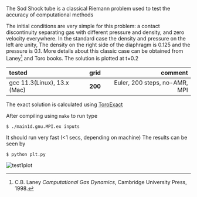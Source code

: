 
The Sod Shock tube is a classical Riemann problem used to test the accuracy of computational methods

The initial conditions are very simple for this problem: a contact discontinuity separating gas with different pressure and density, and zero velocity everywhere. In the standard case the density and pressure on the left are unity, The density on the right side of the diaphragm is 0.125 and the pressure is 0.1. More details about this classic case can be obtained from Laney[^1]  and Toro books.
The solution is plotted at t=0.2

tested       |      grid     | comment
:----------- |:-------------:| -----------:
gcc 11.3(Linux), 13.x (Mac)       | **200**        |  Euler, 200 steps, no-AMR, MPI

The exact solution is calculated using [ToroExact](https://github.com/tahandy/ToroExact)


After compiling using `make` to run type
```
$ ./main1d.gnu.MPI.ex inputs
```
It should run very fast (<1 secs, depending on machine)
The results can be seen by

```
$ python plt.py
```

![test1plot](images/test1.png)



[^1]: C.B. Laney *Computational Gas Dynamics*, Cambridge University Press, 1998.
[^2]: E.F. Toro. *Riemann solvers and numerical methods for fluid dynamics: a practical introduction*. Springer, Berlin, New York, 2009.

